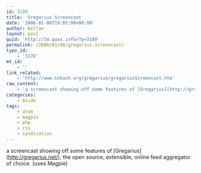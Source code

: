 ```yaml
---
id: 3180
title: 'Gregarius Screencast'
date: '2006-01-08T19:05:00+00:00'
author: Kellan
layout: post
guid: 'http://lm.quxx.info/?p=3180'
permalink: /2006/01/08/gregarius-screencast/
typo_id:
    - '3178'
mt_id:
    - ''
link_related:
    - 'http://www.tokash.org/gregarius/gregariusScreencast.htm'
raw_content:
    - 'a screencast showing off some features of [Gregarius](http://gregarius.net/), the open source, extensible, online feed aggregator of choice. (uses Magpie)'
categories:
    - Aside
tags:
    - atom
    - magpie
    - php
    - rss
    - syndication
---
```


a screencast showing off some features of \[Gregarius\](http://gregarius.net/), the open source, extensible, online feed aggregator of choice. (uses Magpie)